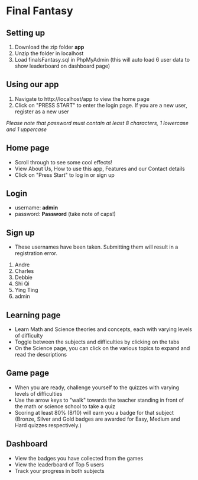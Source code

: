 # Final Fantasy
## Setting up
1. Download the zip folder <b>app</b>
2. Unzip the folder in localhost
3. Load finalsFantasy.sql in PhpMyAdmin (this will auto load 6 user data to show leaderboard on dashboard page)

## Using our app
1. Navigate to http://localhost/app to view the home page
2. Click on "PRESS START" to enter the login page. If you are a new user, register as a new user

<i>Please note that password must contain at least 8 characters, 1 lowercase and 1 uppercase</i>

## Home page
- Scroll through to see some cool effects!
- View About Us, How to use this app, Features and our Contact details
- Click on "Press Start" to log in or sign up

## Login
- username: <b>admin</b>
- password: <b>Password</b> (take note of caps!)

## Sign up
- These usernames have been taken. Submitting them will result in a registration error.
1. Andre
2. Charles
3. Debbie
4. Shi Qi
5. Ying Ting
6. admin

## Learning page
- Learn Math and Science theories and concepts, each with varying levels of difficulty
- Toggle between the subjects and difficulties by clicking on the tabs
- On the Science page, you can click on the various topics to expand and read the descriptions

## Game page
- When you are ready, challenge yourself to the quizzes with varying levels of difficulties
- Use the arrow keys to "walk" towards the teacher standing in front of the math or science school to take a quiz
- Scoring at least 80% (8/10) will earn you a badge for that subject (Bronze, Silver and Gold badges are awarded for Easy, Medium and Hard quizzes respectively.)

## Dashboard 
- View the badges you have collected from the games
- View the leaderboard of Top 5 users
- Track your progress in both subjects 
